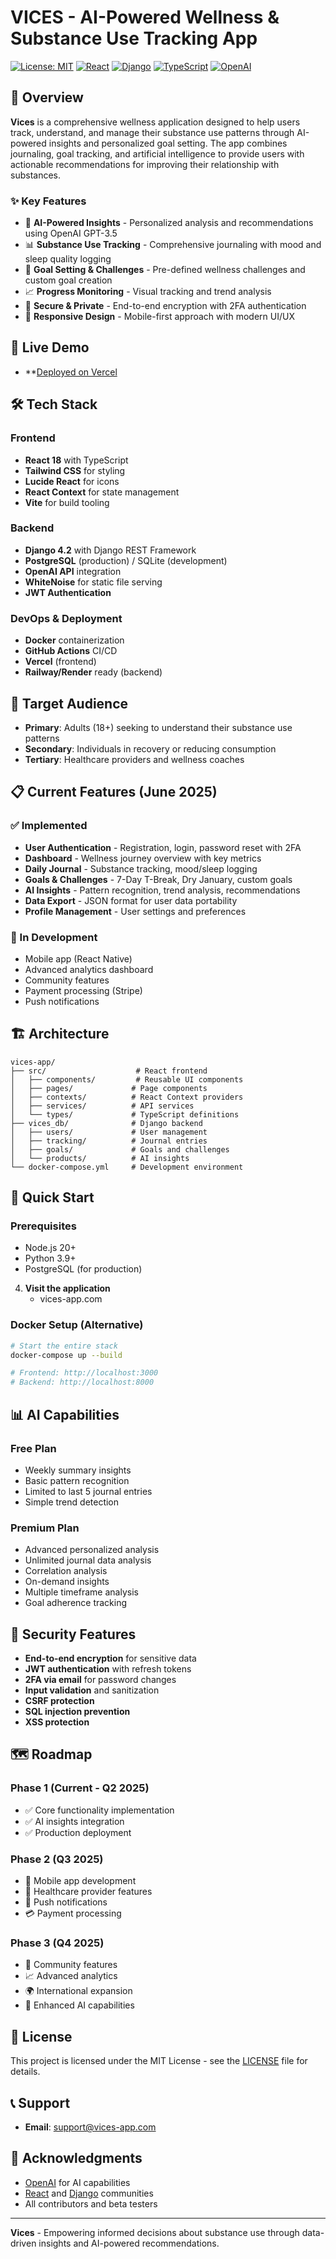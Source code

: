 # VICES - AI-Powered Wellness & Substance Use Tracking App

[![License: MIT](https://img.shields.io/badge/License-MIT-yellow.svg)](https://opensource.org/licenses/MIT)
[![React](https://img.shields.io/badge/React-18-blue.svg)](https://reactjs.org/)
[![Django](https://img.shields.io/badge/Django-4.2-green.svg)](https://www.djangoproject.com/)
[![TypeScript](https://img.shields.io/badge/TypeScript-5.0-blue.svg)](https://www.typescriptlang.org/)
[![OpenAI](https://img.shields.io/badge/OpenAI-GPT--3.5-orange.svg)](https://openai.com/)

## 🎯 Overview

**Vices** is a comprehensive wellness application designed to help users track, understand, and manage their substance use patterns through AI-powered insights and personalized goal setting. The app combines journaling, goal tracking, and artificial intelligence to provide users with actionable recommendations for improving their relationship with substances.

### ✨ Key Features

- 🤖 **AI-Powered Insights** - Personalized analysis and recommendations using OpenAI GPT-3.5
- 📊 **Substance Use Tracking** - Comprehensive journaling with mood and sleep quality logging
- 🎯 **Goal Setting & Challenges** - Pre-defined wellness challenges and custom goal creation
- 📈 **Progress Monitoring** - Visual tracking and trend analysis
- 🔐 **Secure & Private** - End-to-end encryption with 2FA authentication
- 📱 **Responsive Design** - Mobile-first approach with modern UI/UX

## 🚀 Live Demo

- **[Deployed on Vercel](https://vices-app.com)

## 🛠️ Tech Stack

### Frontend
- **React 18** with TypeScript
- **Tailwind CSS** for styling
- **Lucide React** for icons
- **React Context** for state management
- **Vite** for build tooling

### Backend
- **Django 4.2** with Django REST Framework
- **PostgreSQL** (production) / SQLite (development)
- **OpenAI API** integration
- **WhiteNoise** for static file serving
- **JWT Authentication**

### DevOps & Deployment
- **Docker** containerization
- **GitHub Actions** CI/CD
- **Vercel** (frontend)
- **Railway/Render** ready (backend)

## 🎯 Target Audience

- **Primary**: Adults (18+) seeking to understand their substance use patterns
- **Secondary**: Individuals in recovery or reducing consumption
- **Tertiary**: Healthcare providers and wellness coaches

## 📋 Current Features (June 2025)

### ✅ Implemented
- **User Authentication** - Registration, login, password reset with 2FA
- **Dashboard** - Wellness journey overview with key metrics
- **Daily Journal** - Substance tracking, mood/sleep logging
- **Goals & Challenges** - 7-Day T-Break, Dry January, custom goals
- **AI Insights** - Pattern recognition, trend analysis, recommendations
- **Data Export** - JSON format for user data portability
- **Profile Management** - User settings and preferences

### 🔄 In Development
- Mobile app (React Native)
- Advanced analytics dashboard
- Community features
- Payment processing (Stripe)
- Push notifications

## 🏗️ Architecture

```
vices-app/
├── src/                    # React frontend
│   ├── components/         # Reusable UI components
│   ├── pages/             # Page components
│   ├── contexts/          # React Context providers
│   ├── services/          # API services
│   └── types/             # TypeScript definitions
├── vices_db/              # Django backend
│   ├── users/             # User management
│   ├── tracking/          # Journal entries
│   ├── goals/             # Goals and challenges
│   └── products/          # AI insights
└── docker-compose.yml     # Development environment
```

## 🚀 Quick Start

### Prerequisites
- Node.js 20+
- Python 3.9+
- PostgreSQL (for production)


4. **Visit the application**
   - vices-app.com

### Docker Setup (Alternative)

```bash
# Start the entire stack
docker-compose up --build

# Frontend: http://localhost:3000
# Backend: http://localhost:8000
```

## 📊 AI Capabilities

### Free Plan
- Weekly summary insights
- Basic pattern recognition
- Limited to last 5 journal entries
- Simple trend detection

### Premium Plan
- Advanced personalized analysis
- Unlimited journal data analysis
- Correlation analysis
- On-demand insights
- Multiple timeframe analysis
- Goal adherence tracking

## 🔐 Security Features

- **End-to-end encryption** for sensitive data
- **JWT authentication** with refresh tokens
- **2FA via email** for password changes
- **Input validation** and sanitization
- **CSRF protection**
- **SQL injection prevention**
- **XSS protection**

## 🗺️ Roadmap

### Phase 1 (Current - Q2 2025)
- ✅ Core functionality implementation
- ✅ AI insights integration
- ✅ Production deployment

### Phase 2 (Q3 2025)
- 📱 Mobile app development
- 🏥 Healthcare provider features
- 🔔 Push notifications
- 💳 Payment processing

### Phase 3 (Q4 2025)
- 👥 Community features
- 📈 Advanced analytics
- 🌍 International expansion
- 🤖 Enhanced AI capabilities


## 📄 License

This project is licensed under the MIT License - see the [LICENSE](LICENSE) file for details.

## 📞 Support
- **Email**: support@vices-app.com

## 🙏 Acknowledgments

- [OpenAI](https://openai.com/) for AI capabilities
- [React](https://reactjs.org/) and [Django](https://www.djangoproject.com/) communities
- All contributors and beta testers

---

**Vices** - Empowering informed decisions about substance use through data-driven insights and AI-powered recommendations.
